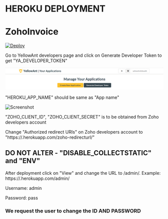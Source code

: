 # HEROKU DEPLOYMENT
# ZohoInvoice
[![Deploy](https://www.herokucdn.com/deploy/button.svg)](https://heroku.com/deploy)

Go to YellowAnt developers page and click on Generate Developer Token to get "YA_DEVELOPER_TOKEN"

![Screenshot](ya_developer.png)

"HEROKU_APP_NAME" should be same as "App name"

![Screenshot](appname.png)

"ZOHO_CLIENT_ID", "ZOHO_CLIENT_SECRET" is to be obtained from Zoho developers account

Change "Authorized redirect URIs" on Zoho developers account to "https://<appname>.herokuapp.com/zoho-redirecturl/"

## DO NOT ALTER - "DISABLE_COLLECTSTATIC" and "ENV"

After deployment click on "View" and change the URL to /admin/. Example: https://<app-name>.herokuapp.com/admin/


Username: admin

Password: pass
  
### We request the user to change the ID AND PASSWORD